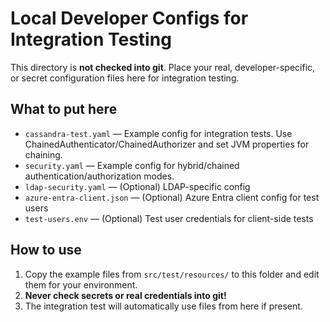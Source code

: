 # Local Developer Configs for Integration Testing

This directory is **not checked into git**. Place your real, developer-specific, or secret configuration files here for integration testing.

## What to put here
- `cassandra-test.yaml` — Example config for integration tests. Use ChainedAuthenticator/ChainedAuthorizer and set JVM properties for chaining.
- `security.yaml` — Example config for hybrid/chained authentication/authorization modes.
- `ldap-security.yaml` — (Optional) LDAP-specific config
- `azure-entra-client.json` — (Optional) Azure Entra client config for test users
- `test-users.env` — (Optional) Test user credentials for client-side tests

## How to use
1. Copy the example files from `src/test/resources/` to this folder and edit them for your environment.
2. **Never check secrets or real credentials into git!**
3. The integration test will automatically use files from here if present.
